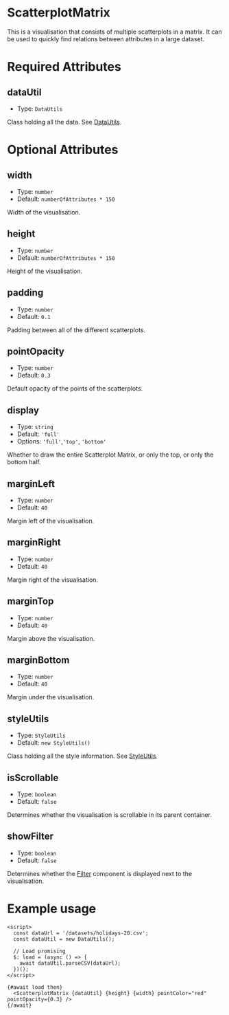 # ScatterplotMatrix

This is a visualisation that consists of multiple scatterplots in a matrix.
It can be used to quickly find relations between attributes in a large dataset.

# Required Attributes

## dataUtil

- Type: `DataUtils`

Class holding all the data. See [DataUtils](utils/dataUtils.md).

# Optional Attributes

## width

- Type: `number`
- Default: `numberOfAttributes * 150`

Width of the visualisation.

## height

- Type: `number`
- Default: `numberOfAttributes * 150`

Height of the visualisation.

## padding

- Type: `number`
- Default: `0.1`

Padding between all of the different scatterplots.

## pointOpacity

- Type: `number`
- Default: `0.3`

Default opacity of the points of the scatterplots.

## display

- Type: `string`
- Default: `'full'`
- Options: `'full'`,`'top'`, `'bottom'`

Whether to draw the entire Scatterplot Matrix, or only the top, or only the bottom half.

## marginLeft

- Type: `number`
- Default: `40`

Margin left of the visualisation.

## marginRight

- Type: `number`
- Default: `40`

Margin right of the visualisation.

## marginTop

- Type: `number`
- Default: `40`

Margin above the visualisation.

## marginBottom

- Type: `number`
- Default: `40`

Margin under the visualisation.

## styleUtils

- Type: `StyleUtils`
- Default: `new StyleUtils()`

Class holding all the style information. See [StyleUtils](utils/styleUtils.md).

## isScrollable

- Type: `boolean`
- Default: `false`

Determines whether the visualisation is scrollable in its parent container.

## showFilter

- Type: `boolean`
- Default: `false`

Determines whether the [Filter](components/Filter.md) component is displayed next to the visualisation.

# Example usage

```svelte
<script>
  const dataUrl = '/datasets/holidays-20.csv';
  const dataUtil = new DataUtils();

  // Load promising
  $: load = (async () => {
    await dataUtil.parseCSV(dataUrl);
  })();
</script>

{#await load then}
  <ScatterplotMatrix {dataUtil} {height} {width} pointColor="red" pointOpacity={0.3} />
{/await}
```
